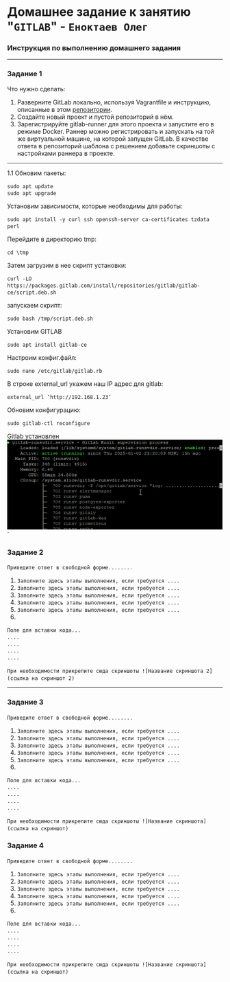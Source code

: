 # Домашнее задание к занятию "`GITLAB`" - `Еноктаев Олег`


### Инструкция по выполнению домашнего задания

  
---

### Задание 1

Что нужно сделать:

1. Разверните GitLab локально, используя Vagrantfile и инструкцию, описанные в этом [репозитории](https://github.com/netology-code/sdvps-materials/tree/main/gitlab).
2. Создайте новый проект и пустой репозиторий в нём.
3. Зарегистрируйте gitlab-runner для этого проекта и запустите его в режиме Docker. Раннер можно регистрировать и запускать на той же виртуальной машине, на которой запущен GitLab.
В качестве ответа в репозиторий шаблона с решением добавьте скриншоты с настройками раннера в проекте.

---
1.1 Обновим пакеты:
```
sudo apt update
sudo apt upgrade
```
Установим зависимости, которые необходимы для работы:
```
sudo apt install -y curl ssh openssh-server ca-certificates tzdata perl
```
Перейдите в директорию tmp:
```
cd \tmp
```
Затем загрузим в нее скрипт установки:
```
curl -LO https://packages.gitlab.com/install/repositories/gitlab/gitlab-ce/script.deb.sh

```
запускаем скрипт:
```
sudo bash /tmp/script.deb.sh
```
Установим GITLAB
```
sudo apt install gitlab-ce
```
Настроим конфиг.файл:
```
sudo nano /etc/gitlab/gitlab.rb
```
В строке external_url укажем наш IP адрес для gitlab:
```
external_url ‘http://192.168.1.23’
```
Обновим конфигурацию:
```
sudo gitlab-ctl reconfigure
```
Gitlab установлен
![служба](https://github.com/incid3nt/gitlab/blob/main/screen/putty_8yLs8pIumF.png)`
### Задание 2

`Приведите ответ в свободной форме........`

1. `Заполните здесь этапы выполнения, если требуется ....`
2. `Заполните здесь этапы выполнения, если требуется ....`
3. `Заполните здесь этапы выполнения, если требуется ....`
4. `Заполните здесь этапы выполнения, если требуется ....`
5. `Заполните здесь этапы выполнения, если требуется ....`
6. 

```
Поле для вставки кода...
....
....
....
....
```

`При необходимости прикрепитe сюда скриншоты
![Название скриншота 2](ссылка на скриншот 2)`


---

### Задание 3

`Приведите ответ в свободной форме........`

1. `Заполните здесь этапы выполнения, если требуется ....`
2. `Заполните здесь этапы выполнения, если требуется ....`
3. `Заполните здесь этапы выполнения, если требуется ....`
4. `Заполните здесь этапы выполнения, если требуется ....`
5. `Заполните здесь этапы выполнения, если требуется ....`
6. 

```
Поле для вставки кода...
....
....
....
....
```

`При необходимости прикрепитe сюда скриншоты
![Название скриншота](ссылка на скриншот)`

### Задание 4

`Приведите ответ в свободной форме........`

1. `Заполните здесь этапы выполнения, если требуется ....`
2. `Заполните здесь этапы выполнения, если требуется ....`
3. `Заполните здесь этапы выполнения, если требуется ....`
4. `Заполните здесь этапы выполнения, если требуется ....`
5. `Заполните здесь этапы выполнения, если требуется ....`
6. 

```
Поле для вставки кода...
....
....
....
....
```

`При необходимости прикрепитe сюда скриншоты
![Название скриншота](ссылка на скриншот)`
